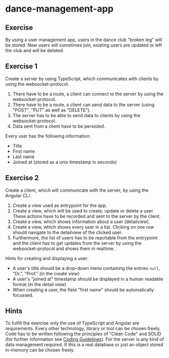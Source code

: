 # dance-management-app

## Exercise

By using a user management app, users in the dance club "broken leg" will be stored. New users will sometimes join, existing users are updated or left the club and will be deleted.

## Exercise 1

Create a server by using TypeScript, which communicates with clients by using the websocket-protocol.
  
1. There have to be a route, a client can connect to the server by using the websocket-protocol.
2. There have to be a route, a client can send data to the server (using "POST", "PUT" as well as "DELETE").
3. The server has to be able to send data to clients by using the websocket-protocol.
4. Data sent from a client have to be persisted.

Every user has the following information:
- Title
- First name
- Last name
- Joined at (stored as a unix timestamp in seconds)

## Exercise 2

Create a client, which will communicate with the server, by using the Angular CLI.

1. Create a view used as entrypoint for the app.
2. Create a view, which will be used to create, update or delete a user. These actions have to be recorded and sent to the server by the client.
3. Create a view, which shows information about a user (detailview).
4. Create a view, which shows every user in a list. Clicking on one row should navigate to the detailview of the clicked user.
5. Furthermore, the list of users has to be reachable from the entrypoint and the client has to get updates from the server by using the websocket-protocol and shows them in realtime.

Hints for creating and displaying a user:
- A user's title should be a drop-down menu containing the entries `null`, "Dr.", "Prof." (in the create view)
- A user's "joined at" timestamp should be displayed in a human readable format (in the detail view)
- When creating a user, the field "first name" should be automatically focussed.

## Hints

To fulfill the exercise only the use of TypeScript and Angular are requirements. Every other technology, library or tool can be chosen freely.
Code has to be written following the principles of "Clean Code" and SOLID (for further information see [Coding Guidelines](https://github.com/OpenSlides/OpenSlides/wiki/Coding-Guidelines)). For the server is any kind of data management required. If this is a real database or just an object stored in-memory can be chosen freely.
